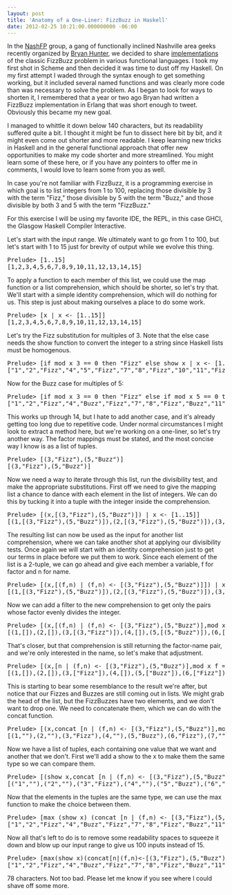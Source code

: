 ```yaml
---
layout: post
title: 'Anatomy of a One-Liner: FizzBuzz in Haskell'
date: 2012-02-25 10:21:00.000000000 -06:00
---
```

<div class="kg-card-markdown"><p>In the <a href="https://groups.google.com/group/nashfp/" target="_blank">NashFP</a> group, a gang of functionally inclined Nashville area geeks recently organized by <a href="http://codeswamp.com/" target="_blank">Bryan Hunter</a>, we decided to share <a href="https://github.com/NashFP/fizzbuzz" target="_blank">implementations</a> of the classic FizzBuzz problem in various functional languages. I took my first shot in Scheme and then decided it was time to dust off my Haskell. On my first attempt I waded through the syntax enough to get something working, but it included several named functions and was clearly more code than was necessary to solve the problem. As I began to look for ways to shorten it, I remembered that a year or two ago Bryan had written a FizzBuzz implementation in Erlang that was short enough to tweet. Obviously this became my new goal.</p>
<p>I managed to whittle it down below 140 characters, but its readability suffered quite a bit. I thought it might be fun to dissect here bit by bit, and it might even come out shorter and more readable. I keep learning new tricks in Haskell and in the general functional approach that offer new opportunities to make my code shorter and more streamlined. You might learn some of these here, or if you have any pointers to offer me in comments, I would love to learn some from you as well.</p>
<p>In case you're not familiar with FizzBuzz, it is a programming exercise in which goal is to list integers from 1 to 100, replacing those divisible by 3 with the term &quot;Fizz,&quot; those divisible by 5 with the term &quot;Buzz,&quot; and those divisible by both 3 and 5 with the term &quot;FizzBuzz.&quot;</p>
<p>For this exercise I will be using my favorite IDE, the REPL, in this case GHCI, the Glasgow Haskell Compiler Interactive.</p>
<p>Let's start with the input range. We ultimately want to go from 1 to 100, but let's start with 1 to 15 just for brevity of output while we evolve this thing.</p>
<pre class="prettyprint">Prelude&gt; [1..15]
[1,2,3,4,5,6,7,8,9,10,11,12,13,14,15]</pre>
<p>To apply a function to each member of this list, we could use the map function or a list comprehension, which should be shorter, so let's try that. We'll start with a simple identity comprehension, which will do nothing for us. This step is just about making ourselves a place to do some work.</p>
<pre class="prettyprint">Prelude&gt; [x | x &lt;- [1..15]]
[1,2,3,4,5,6,7,8,9,10,11,12,13,14,15]</pre>
<p>Let's try the Fizz substitution for multiples of 3. Note that the else case needs the show function to convert the integer to a string since Haskell lists must be homogenous.</p>
<pre class="prettyprint">Prelude&gt; [if mod x 3 == 0 then "Fizz" else show x | x &lt;- [1..15]]
["1","2","Fizz","4","5","Fizz","7","8","Fizz","10","11","Fizz","13","14","Fizz"]</pre>
<p>Now for the Buzz case for multiples of 5:</p>
<pre class="prettyprint">Prelude&gt; [if mod x 3 == 0 then "Fizz" else if mod x 5 == 0 then "Buzz" else show x | x &lt;- [1..15]]
["1","2","Fizz","4","Buzz","Fizz","7","8","Fizz","Buzz","11","Fizz","13","14","Fizz"]</pre>
<p>This works up through 14, but I hate to add another case, and it's already getting too long due to repetitive code. Under normal circumstances I might look to extract a method here, but we're working on a one-liner, so let's try another way. The factor mappings must be stated, and the most concise way I know is as a list of tuples.</p>
<pre class="prettyprint">Prelude&gt; [(3,"Fizz"),(5,"Buzz")]
[(3,"Fizz"),(5,"Buzz")]</pre>
<p>Now we need a way to iterate through this list, run the divisibility test, and make the appropriate substitutions. First off we need to give the mapping list a chance to dance with each element in the list of integers. We can do this by tucking it into a tuple with the integer inside the comprehension.</p>
<pre class="prettyprint">Prelude&gt; [(x,[(3,"Fizz"),(5,"Buzz")]) | x &lt;- [1..15]]
[(1,[(3,"Fizz"),(5,"Buzz")]),(2,[(3,"Fizz"),(5,"Buzz")]),(3,[(3,"Fizz"),(5,"Buzz")]),(4,[(3,"Fizz"),(5,"Buzz")]),(5,[(3,"Fizz"),(5,"Buzz")]),(6,[(3,"Fizz"),(5,"Buzz")]),(7,[(3,"Fizz"),(5,"Buzz")]),(8,[(3,"Fizz"),(5,"Buzz")]),(9,[(3,"Fizz"),(5,"Buzz")]),(10,[(3,"Fizz"),(5,"Buzz")]),(11,[(3,"Fizz"),(5,"Buzz")]),(12,[(3,"Fizz"),(5,"Buzz")]),(13,[(3,"Fizz"),(5,"Buzz")]),(14,[(3,"Fizz"),(5,"Buzz")]),(15,[(3,"Fizz"),(5,"Buzz")])]</pre>
<p>The resulting list can now be used as the input for another list comprehension, where we can take another shot at applying our divisibility tests. Once again we will start with an identity comprehension just to get our terms in place before we put them to work. Since each element of the list is a 2-tuple, we can go ahead and give each member a variable, f for factor and n for name.</p>
<pre class="prettyprint">Prelude&gt; [(x,[(f,n) | (f,n) &lt;- [(3,"Fizz"),(5,"Buzz")]]) | x &lt;- [1..15]]
[(1,[(3,"Fizz"),(5,"Buzz")]),(2,[(3,"Fizz"),(5,"Buzz")]),(3,[(3,"Fizz"),(5,"Buzz")]),(4,[(3,"Fizz"),(5,"Buzz")]),(5,[(3,"Fizz"),(5,"Buzz")]),(6,[(3,"Fizz"),(5,"Buzz")]),(7,[(3,"Fizz"),(5,"Buzz")]),(8,[(3,"Fizz"),(5,"Buzz")]),(9,[(3,"Fizz"),(5,"Buzz")]),(10,[(3,"Fizz"),(5,"Buzz")]),(11,[(3,"Fizz"),(5,"Buzz")]),(12,[(3,"Fizz"),(5,"Buzz")]),(13,[(3,"Fizz"),(5,"Buzz")]),(14,[(3,"Fizz"),(5,"Buzz")]),(15,[(3,"Fizz"),(5,"Buzz")])]</pre>
<p>Now we can add a filter to the new comprehension to get only the pairs whose factor evenly divides the integer.</p>
<pre class="prettyprint">Prelude&gt; [(x,[(f,n) | (f,n) &lt;- [(3,"Fizz"),(5,"Buzz")],mod x f == 0]) | x &lt;- [1..15]]
[(1,[]),(2,[]),(3,[(3,"Fizz")]),(4,[]),(5,[(5,"Buzz")]),(6,[(3,"Fizz")]),(7,[]),(8,[]),(9,[(3,"Fizz")]),(10,[(5,"Buzz")]),(11,[]),(12,[(3,"Fizz")]),(13,[]),(14,[]),(15,[(3,"Fizz"),(5,"Buzz")])]</pre>
<p>That's closer, but that comprehension is still returning the factor-name pair, and we're only interested in the name, so let's make that adjustment.</p>
<pre class="prettyprint">Prelude&gt; [(x,[n | (f,n) &lt;- [(3,"Fizz"),(5,"Buzz")],mod x f == 0]) | x &lt;- [1..15]]
[(1,[]),(2,[]),(3,["Fizz"]),(4,[]),(5,["Buzz"]),(6,["Fizz"]),(7,[]),(8,[]),(9,["Fizz"]),(10,["Buzz"]),(11,[]),(12,["Fizz"]),(13,[]),(14,[]),(15,["Fizz","Buzz"])]</pre>
<p>This is starting to bear some resemblance to the result we're after, but notice that our Fizzes and Buzzes are still coming out in lists. We might grab the head of the list, but the FizzBuzzes have two elements, and we don't want to drop one. We need to concatenate them, which we can do with the concat function.</p>
<pre class="prettyprint">Prelude&gt; [(x,concat [n | (f,n) &lt;- [(3,"Fizz"),(5,"Buzz")],mod x f == 0]) | x &lt;- [1..15]]
[(1,""),(2,""),(3,"Fizz"),(4,""),(5,"Buzz"),(6,"Fizz"),(7,""),(8,""),(9,"Fizz"),(10,"Buzz"),(11,""),(12,"Fizz"),(13,""),(14,""),(15,"FizzBuzz")]</pre>
<p>Now we have a list of tuples, each containing one value that we want and another that we don't. First we'll add a show to the x to make them the same type so we can compare them.</p>
<pre class="prettyprint">Prelude&gt; [(show x,concat [n | (f,n) &lt;- [(3,"Fizz"),(5,"Buzz")],mod x f == 0]) | x &lt;- [1..15]]
[("1",""),("2",""),("3","Fizz"),("4",""),("5","Buzz"),("6","Fizz"),("7",""),("8",""),("9","Fizz"),("10","Buzz"),("11",""),("12","Fizz"),("13",""),("14",""),("15","FizzBuzz")]</pre>
<p>Now that the elements in the tuples are the same type, we can use the max function to make the choice between them.</p>
<pre class="prettyprint">Prelude&gt; [max (show x) (concat [n | (f,n) &lt;- [(3,"Fizz"),(5,"Buzz")],mod x f == 0]) | x &lt;- [1..15]]
["1","2","Fizz","4","Buzz","Fizz","7","8","Fizz","Buzz","11","Fizz","13","14","FizzBuzz"]</pre>
<p>Now all that's left to do is to remove some readability spaces to squeeze it down and blow up our input range to give us 100 inputs instead of 15.</p>
<pre class="prettyprint">Prelude&gt; [max(show x)(concat[n|(f,n)&lt;-[(3,"Fizz"),(5,"Buzz")],mod x f==0])|x&lt;-[1..100]]
["1","2","Fizz","4","Buzz","Fizz","7","8","Fizz","Buzz","11","Fizz","13","14","FizzBuzz","16","17","Fizz","19","Buzz","Fizz","22","23","Fizz","Buzz","26","Fizz","28","29","FizzBuzz","31","32","Fizz","34","Buzz","Fizz","37","38","Fizz","Buzz","41","Fizz","43","44","FizzBuzz","46","47","Fizz","49","Buzz","Fizz","52","53","Fizz","Buzz","56","Fizz","58","59","FizzBuzz","61","62","Fizz","64","Buzz","Fizz","67","68","Fizz","Buzz","71","Fizz","73","74","FizzBuzz","76","77","Fizz","79","Buzz","Fizz","82","83","Fizz","Buzz","86","Fizz","88","89","FizzBuzz","91","92","Fizz","94","Buzz","Fizz","97","98","Fizz","Buzz"]</pre>
<p>78 characters. Not too bad. Please let me know if you see where I could shave off some more.</p>
</div>
